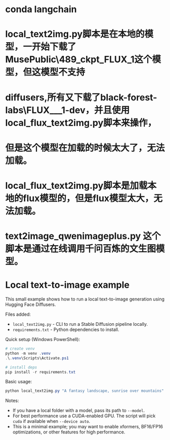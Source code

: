# conda langchain
# local_text2img.py脚本是在本地的模型，一开始下载了MusePublic\489_ckpt_FLUX_1这个模型，但这模型不支持
# diffusers,所有又下载了black-forest-labs\FLUX___1-dev，并且使用local_flux_text2img.py脚本来操作，
# 但是这个模型在加载的时候太大了，无法加载。
# local_flux_text2img.py脚本是加载本地的flux模型的，但是flux模型太大，无法加载。
# text2image_qwenimageplus.py 这个脚本是通过在线调用千问百炼的文生图模型。

# Local text-to-image example

This small example shows how to run a local text-to-image generation using Hugging Face Diffusers.

Files added:
- `local_text2img.py` - CLI to run a Stable Diffusion pipeline locally.
- `requirements.txt` - Python dependencies to install.

Quick setup (Windows PowerShell):

```powershell
# create venv
python -m venv .venv
.\.venv\Scripts\Activate.ps1

# install deps
pip install -r requirements.txt
```

Basic usage:

```powershell
python local_text2img.py "A fantasy landscape, sunrise over mountains" --out out.png --model runwayml/stable-diffusion-v1-5 --device auto
```

Notes:
- If you have a local folder with a model, pass its path to `--model`.
- For best performance use a CUDA-enabled GPU. The script will pick `cuda` if available when `--device auto`.
- This is a minimal example; you may want to enable xformers, BF16/FP16 optimizations, or other features for high performance.
